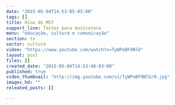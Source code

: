 ```yaml
---
date: "2015-05-04T14:53:05-03:00"
tags: []
title: Hino do MST
support_line: Testes para musicoteca
menu: "educação, cultura e comunicação"
section: tv
sector: culture
video: "https://www.youtube.com/watch?v=TyWPoBF9NlU"
layout: post
files: []
created_date: "2015-05-04T14:53:40-03:00"
published: true
video_thumbnail: "http://img.youtube.com/vi/TyWPoBF9NlU/0.jpg"
images_hd: ""
releated_posts: []

---
```

